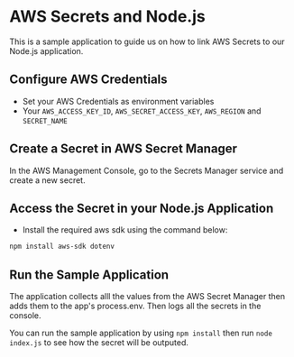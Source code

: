 
# AWS Secrets and Node.js

This is a sample application to guide us on how to link AWS Secrets to our Node.js application.

## Configure AWS Credentials
- Set your AWS Credentials as environment variables
- Your `AWS_ACCESS_KEY_ID`, `AWS_SECRET_ACCESS_KEY`, `AWS_REGION` and `SECRET_NAME`

##  Create a Secret in AWS Secret Manager
In the AWS Management Console, go to the Secrets Manager service and create a new secret.

## Access the Secret in your Node.js Application
- Install the required aws sdk using the command below:
```bash
npm install aws-sdk dotenv
```

## Run the Sample Application
The application collects alll the values from the AWS Secret Manager then adds them to the app's process.env.
Then logs all the secrets in the console.

You can run the sample application by using `npm install` then run `node index.js` to see how the secret will be outputed.
